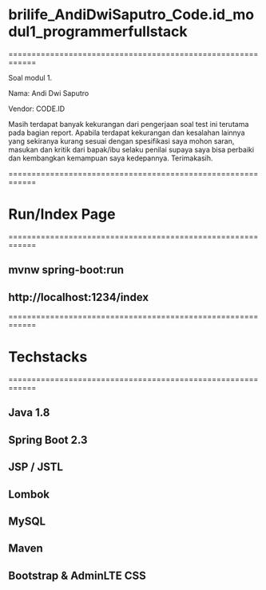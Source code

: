 # brilife_AndiDwiSaputro_Code.id_modul1_programmerfullstack
============================================================

Soal modul 1.

Nama: Andi Dwi Saputro

Vendor: CODE.ID

Masih terdapat banyak kekurangan dari pengerjaan soal test ini
terutama pada bagian report. Apabila terdapat kekurangan dan kesalahan lainnya yang sekiranya 
kurang sesuai dengan spesifikasi saya mohon saran, masukan dan kritik
dari bapak/ibu selaku penilai supaya saya bisa perbaiki dan kembangkan kemampuan saya kedepannya.
Terimakasih.

============================================================
# Run/Index Page
============================================================

## mvnw spring-boot:run

## http://localhost:1234/index

============================================================
# Techstacks
============================================================
## Java 1.8
## Spring Boot 2.3
## JSP / JSTL
## Lombok
## MySQL
## Maven
## Bootstrap & AdminLTE CSS
